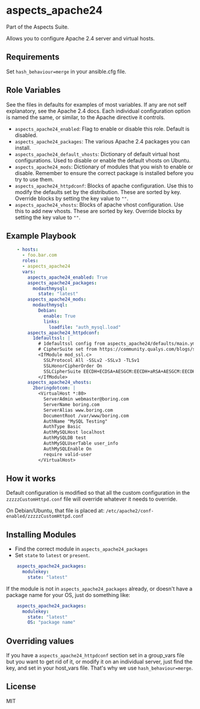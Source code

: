 # aspects_apache24
Part of the Aspects Suite.

Allows you to configure Apache 2.4 server and virtual hosts.

## Requirements

Set ```hash_behaviour=merge``` in your ansible.cfg file.

## Role Variables
See the files in defaults for examples of most variables. If any are not self explanatory, see the Apache 2.4 docs. Each individual configuration option is named the same, or similar, to the Apache directive it controls.

* ```aspects_apache24_enabled```: Flag to enable or disable this role. Default is disabled.
* ```aspects_apache24_packages```: The various Apache 2.4 packages you can install.
* ```aspects_apache24_default_vhosts```: Dictionary of default virtual host configurations. Used to disable or enable the default vhosts on Ubuntu.
* ```aspects_apache24_mods```: Dictionary of modules that you wish to enable or disable. Remember to ensure the correct package is installed before you try to use them.
* ```aspects_apache24_httpdconf```: Blocks of apache configuration. Use this to modify the defaults set by the distribution. These are sorted by key. Override blocks by setting the key value to ```""```.
* ```aspects_apache24_vhosts```: Blocks of apache vhost configuration. Use this to add new vhosts. These are sorted by key. Override blocks by setting the key value to ```""```.

## Example Playbook
```yaml
    - hosts:
      - foo.bar.com
      roles:
      - aspects_apache24
      vars:
        aspects_apache24_enabled: True
        aspects_apache24_packages:
          modauthmysql:
            state: "latest"
        aspects_apache24_mods:
          modauthmysql:
            Debian:
              enable: True
              links:
                loadfile: "auth_mysql.load"
        aspects_apache24_httpdconf:
          1defaultssl: |
            # 1defaultssl config from aspects_apache24/defaults/main.yml
            # CipherSuite set from https://community.qualys.com/blogs/securitylabs/2013/08/05/configuring-apache-nginx-and-openssl-for-forward-secrecy
            <IfModule mod_ssl.c>
              SSLProtocol All -SSLv2 -SSLv3 -TLSv1
              SSLHonorCipherOrder On
              SSLCipherSuite EECDH+ECDSA+AESGCM:EECDH+aRSA+AESGCM:EECDH+ECDSA+SHA384:EECDH+ECDSA+SHA256:EECDH+aRSA+SHA384:EECDH+aRSA+SHA256:EECDH+aRSA+RC4:EECDH:EDH+aRSA:RC4:!aNULL:!eNULL:!LOW:!3DES:!MD5:!EXP:!PSK:!SRP:!DSS:+RC4:RC4
            </IfModule>
        aspects_apache24_vhosts:
          2boringdotcom: |
            <VirtualHost *:80>
              ServerAdmin webmaster@boring.com
              ServerName boring.com
              ServerAlias www.boring.com
              DocumentRoot /var/www/boring.com
              AuthName "MySQL Testing"
              AuthType Basic
              AuthMySQLHost localhost
              AuthMySQLDB test
              AuthMySQLUserTable user_info
              AuthMySQLEnable On
              require valid-user
            </VirtualHost>
```
## How it works
Default configuration is modified so that all the custom configuration in the ```zzzzzCustomHttpd.conf``` file will override whatever it needs to override.

On Debian/Ubuntu, that file is placed at: ```/etc/apache2/conf-enabled/zzzzzCustomHttpd.conf```

## Installing Modules
* Find the correct module in ```aspects_apache24_packages```
* Set ```state``` to ```latest``` or ```present```.

```yaml
    aspects_apache24_packages:
      modulekey:
        state: "latest"
```

If the module is not in ```aspects_apache24_packages``` already, or doesn't have a package name for your OS, just do something like:

```yaml
    aspects_apache24_packages:
      modulekey:
        state: "latest"
        OS: "package name"
```

## Overriding values
If you have a ```aspects_apache24_httpdconf``` section set in a group_vars file but you want to get rid of it, or modify it on an individual server, just find the key, and set in your host_vars file. That's why we use ```hash_behaviour=merge```.

## License

MIT
